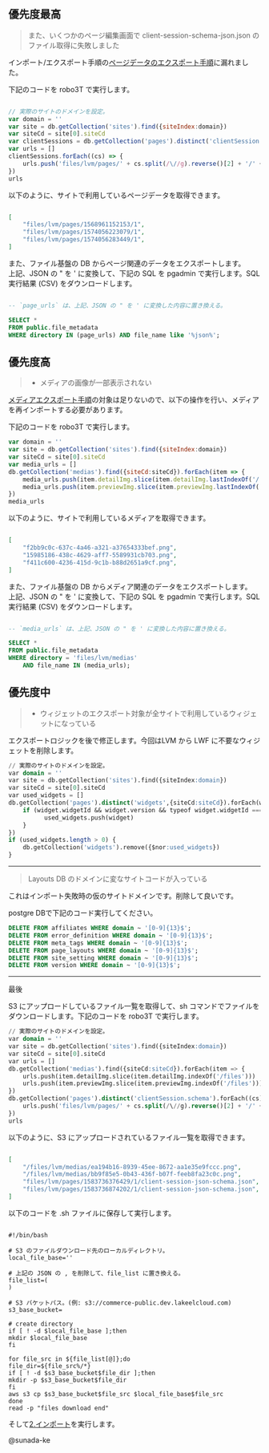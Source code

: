 ## 優先度最高

>また、いくつかのページ編集画面で client-session-schema-json.json のファイル取得に失敗しました

インポート/エクスポート手順の[ページデータのエクスポート手順](https://git.cicd.lakeelcloud.com/applications/services/lakeel-visual-mosaic/documents/-/blob/master/99_%E3%81%9D%E3%81%AE%E4%BB%96/%E5%90%84%E7%A8%AE%E6%89%8B%E9%A0%86/%E3%82%A4%E3%83%B3%E3%83%9D%E3%83%BC%E3%83%88%E3%83%BB%E3%82%A8%E3%82%AF%E3%82%B9%E3%83%9D%E3%83%BC%E3%83%88/%E3%82%A4%E3%83%B3%E3%83%9D%E3%83%BC%E3%83%88%E3%83%BB%E3%82%A8%E3%82%AF%E3%82%B9%E3%83%9D%E3%83%BC%E3%83%88%E6%89%8B%E9%A0%86.md#1-5-%E3%83%9A%E3%83%BC%E3%82%B8%E3%83%87%E3%83%BC%E3%82%BF%E3%81%AE%E3%82%A8%E3%82%AF%E3%82%B9%E3%83%9D%E3%83%BC%E3%83%88)に漏れました。  

下記のコードを robo3T で実行します。

```javascript

// 実際のサイトのドメインを設定。
var domain = ''
var site = db.getCollection('sites').find({siteIndex:domain})
var siteCd = site[0].siteCd
var clientSessions = db.getCollection('pages').distinct('clientSession.schema', {siteCd:siteCd})
var urls = []
clientSessions.forEach((cs) => {
    urls.push('files/lvm/pages/' + cs.split(/\//g).reverse()[2] + '/' + cs.split(/\//g).reverse()[1])
})
urls
```

以下のように、サイトで利用しているページデータを取得できます。

```json

[
    "files/lvm/pages/1568961152153/1",
    "files/lvm/pages/1574056223079/1",
    "files/lvm/pages/1574056283449/1",
]
```

また、ファイル基盤の DB からページ関連のデータをエクスポートします。  
上記、JSON の " を ' に変換して、下記の SQL を pgadmin で実行します。SQL 実行結果 (CSV) をダウンロードします。

```sql

-- `page_urls` は、上記、JSON の " を ' に変換した内容に置き換える。

SELECT *
FROM public.file_metadata
WHERE directory IN (page_urls) AND file_name like '%json%';
``` 

## 優先度高

>* メディアの画像が一部表示されない  

[メディアエクスポート手順](https://git.cicd.lakeelcloud.com/applications/services/lakeel-visual-mosaic/documents/-/blob/master/99_%E3%81%9D%E3%81%AE%E4%BB%96/%E5%90%84%E7%A8%AE%E6%89%8B%E9%A0%86/%E3%82%A4%E3%83%B3%E3%83%9D%E3%83%BC%E3%83%88%E3%83%BB%E3%82%A8%E3%82%AF%E3%82%B9%E3%83%9D%E3%83%BC%E3%83%88/%E3%82%A4%E3%83%B3%E3%83%9D%E3%83%BC%E3%83%88%E3%83%BB%E3%82%A8%E3%82%AF%E3%82%B9%E3%83%9D%E3%83%BC%E3%83%88%E6%89%8B%E9%A0%86.md#1-3-%E3%83%A1%E3%83%87%E3%82%A3%E3%82%A2%E3%81%AE%E3%82%A8%E3%82%AF%E3%82%B9%E3%83%9D%E3%83%BC%E3%83%88)の対象は足りないので、以下の操作を行い、メディアを再インポートする必要があります。  

下記のコードを robo3T で実行します。  
```javascript
var domain = ''
var site = db.getCollection('sites').find({siteIndex:domain})
var siteCd = site[0].siteCd
var media_urls = []
db.getCollection('medias').find({siteCd:siteCd}).forEach(item => {
    media_urls.push(item.detailImg.slice(item.detailImg.lastIndexOf('/') + 1))
    media_urls.push(item.previewImg.slice(item.previewImg.lastIndexOf('/') + 1))
})
media_urls
```
以下のように、サイトで利用しているメディアを取得できます。

```json

[
    "f2bb9c0c-637c-4a46-a321-a37654333bef.png",
    "15985186-438c-4629-aff7-5589931cb703.png",
    "f411c600-4236-415d-9c1b-b88d2651a9cf.png",
]
```

また、ファイル基盤の DB からメディア関連のデータをエクスポートします。  
上記、JSON の " を ' に変換して、下記の SQL を pgadmin で実行します。SQL 実行結果 (CSV) をダウンロードします。

```sql

-- `media_urls` は、上記、JSON の " を ' に変換した内容に置き換える。

SELECT *
FROM public.file_metadata
WHERE directory = 'files/lvm/medias'
	AND file_name IN (media_urls);
```

## 優先度中

>- ウィジェットのエクスポート対象が全サイトで利用しているウィジェットになっている

エクスポートロジックを後で修正します。今回はLVM から LWF に不要なウィジェットを削除します。  

```sql
// 実際のサイトのドメインを設定。
var domain = ''
var site = db.getCollection('sites').find({siteIndex:domain})
var siteCd = site[0].siteCd
var used_widgets = []
db.getCollection('pages').distinct('widgets',{siteCd:siteCd}).forEach(widget => {
    if (widget.widgetId && widget.version && typeof widget.widgetId === 'string' && typeof widget.version === 'string') {
          used_widgets.push(widget)
    }
})
if (used_widgets.length > 0) {
    db.getCollection('widgets').remove({$nor:used_widgets})
}
```

---

>Layouts DB のドメインに変なサイトコードが入っている  

これはインポート失敗時の仮のサイトドメインです。削除して良いです。  

postgre DBで下記のコード実行してください。

```sql
DELETE FROM affiliates WHERE domain ~ '[0-9]{13}$';
DELETE FROM error_definition WHERE domain ~ '[0-9]{13}$';
DELETE FROM meta_tags WHERE domain ~ '[0-9]{13}$';
DELETE FROM page_layouts WHERE domain ~ '[0-9]{13}$';
DELETE FROM site_setting WHERE domain ~ '[0-9]{13}$';
DELETE FROM version WHERE domain ~ '[0-9]{13}$';
```  

---

最後  

S3 にアップロードしているファイル一覧を取得して、sh コマンドでファイルをダウンロードします。下記のコードを robo3T で実行します。

```sql
// 実際のサイトのドメインを設定。
var domain = ''
var site = db.getCollection('sites').find({siteIndex:domain})
var siteCd = site[0].siteCd
var urls = []
db.getCollection('medias').find({siteCd:siteCd}).forEach(item => {
    urls.push(item.detailImg.slice(item.detailImg.indexOf('/files')))
    urls.push(item.previewImg.slice(item.previewImg.indexOf('/files')))
})
db.getCollection('pages').distinct('clientSession.schema').forEach((cs) => {
    urls.push('files/lvm/pages/' + cs.split(/\//g).reverse()[2] + '/' + cs.split(/\//g).reverse()[1] + '/' + cs.split(/\//g).reverse()[0])
})
urls
```

以下のように、S3 にアップロードされているファイル一覧を取得できます。

```json

[
    "/files/lvm/medias/ea194b16-8939-45ee-8672-aa1e35e9fccc.png",
    "/files/lvm/medias/bb9f85e5-0b43-436f-b07f-feeb8fa23c0c.png",
    "files/lvm/pages/1583736376429/1/client-session-json-schema.json",
    "files/lvm/pages/1583736874202/1/client-session-json-schema.json",
]
```

以下のコードを .sh ファイルに保存して実行します。

```shell

#!/bin/bash

# S3 のファイルダウンロード先のローカルディレクトリ。
local_file_base=''

# 上記の JSON の , を削除して、file_list に置き換える。
file_list=(
)

# S3 バケットパス。(例: s3://commerce-public.dev.lakeelcloud.com)
s3_base_bucket=

# create directory
if [ ! -d $local_file_base ];then
mkdir $local_file_base
fi

for file_src in ${file_list[@]};do
file_dir=${file_src%/*}
if [ ! -d $s3_base_bucket$file_dir ];then
mkdir -p $s3_base_bucket$file_dir
fi
aws s3 cp $s3_base_bucket$file_src $local_file_base$file_src
done
read -p "files download end"
```

そして[2.インポート](https://git.cicd.lakeelcloud.com/applications/services/lakeel-visual-mosaic/documents/-/blob/master/99_%E3%81%9D%E3%81%AE%E4%BB%96/%E5%90%84%E7%A8%AE%E6%89%8B%E9%A0%86/%E3%82%A4%E3%83%B3%E3%83%9D%E3%83%BC%E3%83%88%E3%83%BB%E3%82%A8%E3%82%AF%E3%82%B9%E3%83%9D%E3%83%BC%E3%83%88/%E3%82%A4%E3%83%B3%E3%83%9D%E3%83%BC%E3%83%88%E3%83%BB%E3%82%A8%E3%82%AF%E3%82%B9%E3%83%9D%E3%83%BC%E3%83%88%E6%89%8B%E9%A0%86.md#2-%E3%82%A4%E3%83%B3%E3%83%9D%E3%83%BC%E3%83%88)を実行します。  

@sunada-ke
